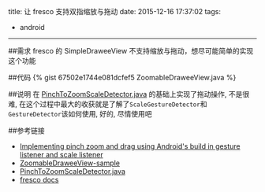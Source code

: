 title: 让 fresco 支持双指缩放与拖动
date: 2015-12-16 17:37:02
tags:
- android
---
##需求
fresco 的 SimpleDraweeView 不支持缩放与拖动，想尽可能简单的实现这个功能

##代码
{% gist 67502e1744e081dcfef5 ZoomableDraweeView.java %}

##说明
在 [PinchToZoomScaleDetector.java](https://gist.github.com/nbarraille/eb5d0da20bc813969b08) 的基础上实现了拖动操作, 不是很难, 在这个过程中最大的收获就是了解了`ScaleGestureDetector`和`GestureDetector`该如何使用, 好的, 尽情使用吧


##参考链接
* [Implementing pinch zoom and drag using Android&#039;s build in gesture listener and scale listener](http://stackoverflow.com/questions/19418878/implementing-pinch-zoom-and-drag-using-androids-build-in-gesture-listener-and-s/19545542#19545542)
* [ZoomableDraweeView-sample](https://github.com/kunny/ZoomableDraweeView-sample)
* [PinchToZoomScaleDetector.java](https://gist.github.com/nbarraille/eb5d0da20bc813969b08)
* [fresco docs](http://frescolib.org/)
